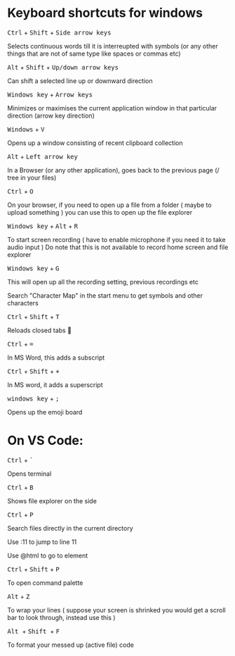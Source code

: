 # Keyboard shortcuts for windows

<kbd>Ctrl</kbd> + <kbd>Shift</kbd> + <kbd>Side arrow keys</kbd>

Selects continuous words till it is interreupted with symbols (or any other things that are not of same type like spaces or commas etc)

<kbd>Alt</kbd> + <kbd>Shift</kbd> + <kbd>Up/down arrow keys</kbd>

Can shift a selected line up or downward direction


<kbd>Windows key</kbd> + <kbd>Arrow keys</kbd>

Minimizes or maximises the current application window in that particular direction (arrow key direction)


<kbd>Windows</kbd> + <kbd> V </kbd>

Opens up a window consisting of recent clipboard collection


<kbd>Alt</kbd> + <kbd> Left arrow key </kbd>

In a Browser (or any other application), goes back to the previous page (/ tree in your files)


<kbd> Ctrl</kbd> + <kbd>O</kbd>

On your browser, if you need to open up a file from a folder ( maybe to upload something ) you can use this to open up the file explorer


<kbd>Windows key</kbd> + <kbd>Alt</kbd> + <kbd>R</kbd>

To start screen recording ( have to enable microphone if you need it to take audio input ) 
Do note that this is not available to record home screen and file explorer

<kbd>Windows key</kbd> + <kbd> G</kbd>

This will open up all the recording setting, previous recordings etc


Search "Character Map" in the start menu to get symbols and other characters 


<kbd>Ctrl</kbd> + <kbd>Shift</kbd> + <kbd>T</kbd>

Reloads closed tabs 💙


<kbd>Ctrl</kbd> + <kbd>=</kbd>

In MS Word, this adds a subscript


<kbd>Ctrl</kbd> + <kbd>Shift</kbd> + <kbd> + </kbd>

In MS word, it adds a superscript


<kbd>windows key</kbd> + <kbd> ; </kbd>

Opens up the emoji board

# On VS Code:
<kbd>Ctrl</kbd> + <kbd>`</kbd>

Opens terminal

<kbd>Ctrl</kbd> + <kbd> B</kbd>

Shows file explorer on the side

<kbd>Ctrl</kbd> + <kbd>P</kbd>

Search files directly in the current directory

Use :11 to jump to line 11

Use @html to go to element

<kbd> Ctrl</kbd> + <kbd>Shift</kbd> + <kbd> P</kbd>

To open command palette

<kbd>Alt</kbd> + <kbd>Z</kbd>

To wrap your lines ( suppose your screen is shrinked you would get a scroll bar to look through, instead use this )

<kbd> Alt </kbd> + <kbd> Shift </kbd> + <kbd> F </kbd>

To format your messed up (active file) code

#
